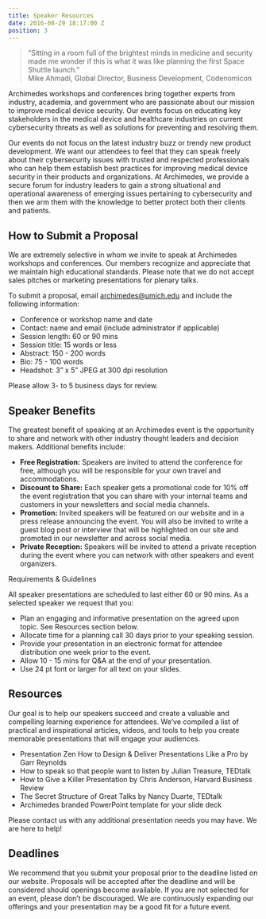 ```yaml
---
title: Speaker Resources
date: 2016-08-29 18:17:00 Z
position: 3
---
```



> “Sitting in a room full of the brightest minds in medicine and security made me wonder if this is what it was like planning the first Space Shuttle launch.”  
Mike Ahmadi, Global Director, Business Development, Codenomicon

Archimedes workshops and conferences bring together experts from industry, academia, and government who are passionate about our mission to improve medical device security. Our events focus on educating key stakeholders in the medical device and healthcare industries on current cybersecurity threats as well as solutions for preventing and resolving them. 

Our events do not focus on the latest industry buzz or trendy new product development. We want our attendees to feel that they can speak freely about their cybersecurity issues with trusted and respected professionals who can help them establish best practices for improving medical device security in their products and organizations. At Archimedes, we provide a secure forum for industry leaders to gain a strong situational and operational awareness of emerging issues pertaining to cybersecurity and then we arm them with the knowledge to better protect both their clients and patients.

## How to Submit a Proposal

We are extremely selective in whom we invite to speak at Archimedes workshops and conferences. Our members recognize and appreciate that we maintain high educational standards. Please note that we do not accept sales pitches or marketing presentations for plenary talks.

To submit a proposal, email archimedes@umich.edu and include the following information: 

* Conference or workshop name and date
* Contact: name and email (include administrator if applicable) 
* Session length: 60 or 90 mins
* Session title: 15 words or less
* Abstract: 150 - 200 words 
* Bio: 75 - 100 words
* Headshot: 3” x 5” JPEG at 300 dpi resolution

Please allow 3- to 5 business days for review. 

## Speaker Benefits 

The greatest benefit of speaking at an Archimedes event is the opportunity to share and network with other industry thought leaders and decision makers. Additional benefits include:

* **Free Registration:** Speakers are invited to attend the conference for free, although you will be responsible for your own travel and accommodations.
* **Discount to Share:** Each speaker gets a promotional code for 10% off the event registration that you can share with your internal teams and customers in your newsletters and social media channels.
* **Promotion:** Invited speakers will be featured on our website and in a press release announcing the event. You will also be invited to write a guest blog post or interview that will be highlighted on our site and promoted in our newsletter and across social media.
* **Private Reception:** Speakers will be invited to attend a private reception during the event where you can network with other speakers and event organizers.


Requirements & Guidelines

All speaker presentations are scheduled to last either 60 or 90 mins. As a selected speaker we request that you:

* Plan an engaging and informative presentation on the agreed upon topic. See Resources section below. 
* Allocate time for a planning call 30 days prior to your speaking session. 
* Provide your presentation in an electronic format for attendee distribution one week prior to the event. 
* Allow 10 - 15 mins for Q&A at the end of your presentation.
* Use 24 pt font or larger for all text on your slides.

## Resources

Our goal is to help our speakers succeed and create a valuable and compelling learning experience for attendees. We’ve compiled a list of practical and inspirational articles, videos, and tools to help you create memorable presentations that will engage your audiences.  

* Presentation Zen How to Design & Deliver Presentations Like a Pro by Garr Reynolds
* How to speak so that people want to listen by Julian Treasure, TEDtalk 
* How to Give a Killer Presentation by Chris Anderson, Harvard Business Review
* The Secret Structure of Great Talks by Nancy Duarte, TEDtalk
* Archimedes branded PowerPoint template for your slide deck

Please contact us with any additional presentation needs you may have. We are here to help! 

## Deadlines

We recommend that you submit your proposal prior to the deadline listed on our website. Proposals will be accepted after the deadline and will be considered should openings become available. If you are not selected for an event, please don’t be discouraged. We are continuously expanding our offerings and your presentation may be a good fit for a future event.  

